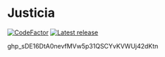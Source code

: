 # Justicia

[![CodeFactor](https://www.codefactor.io/repository/github/jmmrcp/justicia/badge/master?s=37d147776e696782766241f58a8ec7f79f280443)](https://www.codefactor.io/repository/github/jmmrcp/justicia/overview/master)
<a href="https://github.com/jmmrcp/justicia/releases">
  <img src="https://img.shields.io/github/release/jmmrcp/justicia/all.svg" alt="Latest release" /></a>

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
